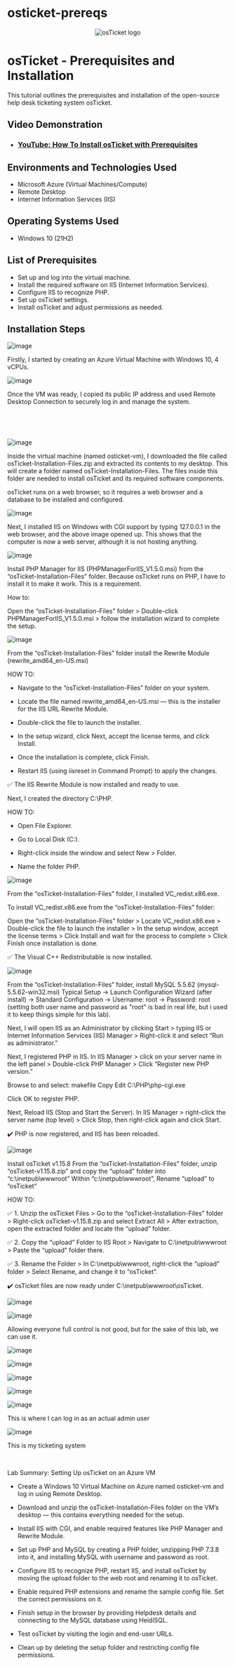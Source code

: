 # osticket-prereqs
<p align="center">
<img src="https://i.imgur.com/Clzj7Xs.png" alt="osTicket logo"/>
</p>

<h1>osTicket - Prerequisites and Installation</h1>
This tutorial outlines the prerequisites and installation of the open-source help desk ticketing system osTicket.<br />


<h2>Video Demonstration</h2>

- ### [YouTube: How To Install osTicket with Prerequisites](https://www.youtube.com)

<h2>Environments and Technologies Used</h2>

- Microsoft Azure (Virtual Machines/Compute)
- Remote Desktop
- Internet Information Services (IIS)

<h2>Operating Systems Used </h2>

- Windows 10</b> (21H2)

<h2>List of Prerequisites</h2>

- Set up and log into the virtual machine.
- Install the required software on IIS (Internet Information Services).
- Configure IIS to recognize PHP.
- Set up osTicket settings.
- Install osTicket and adjust permissions as needed.


<h2>Installation Steps</h2>

<p>
  
![image](https://github.com/user-attachments/assets/e7f2b3b0-0e4d-4530-9c9b-cc132be909c8) 

Firstly, I started by creating an Azure Virtual Machine with Windows 10, 4 vCPUs. 

![image](https://github.com/user-attachments/assets/1fd90667-60e2-4e43-b782-5953af95c2f2)


</p>
<p>
Once the VM was ready, I copied its public IP address and used Remote Desktop Connection to securely log in and manage the system.
</p>
<br />

<p>

</p>
<p> 

</p>
<br />
  
![image](https://github.com/user-attachments/assets/4353eef0-5574-43ec-9812-4da8d5a451a2)

Inside the virtual machine (named osticket-vm), I downloaded the file called osTicket-Installation-Files.zip and extracted its contents to my desktop. This will create a folder named osTicket-Installation-Files. The files inside this folder are needed to install osTicket and its required software components. 

osTicket runs on a web browser, so it requires a web browser and a database to be installed and configured.  

![image](https://github.com/user-attachments/assets/23784e29-466b-44ae-a85c-a34df6844d05)

Next, I  installed  IIS on Windows with CGI support by typing 127.0.0.1 in the web browser, and the above image opened up. This shows that the computer is now a web server, although it is not hosting anything.

![image](https://github.com/user-attachments/assets/4ed53d50-2594-4a2e-8fd7-250b15b495e1)

Install PHP Manager for IIS (PHPManagerForIIS_V1.5.0.msi) from the “osTicket-Installation-Files” folder. Because osTicket runs on PHP, I have to install it to make it work. This is a requirement.

How to:

Open the “osTicket-Installation-Files” folder > Double-click PHPManagerForIIS_V1.5.0.msi > follow the installation wizard to complete the setup.

![image](https://github.com/user-attachments/assets/210c95b5-2cf3-4a57-88fa-718ed4f26565)

From the “osTicket-Installation-Files” folder install the Rewrite Module (rewrite_amd64_en-US.msi)

HOW TO:

- Navigate to the “osTicket-Installation-Files” folder on your system.

- Locate the file named rewrite_amd64_en-US.msi — this is the installer for the IIS URL Rewrite Module.

- Double-click the file to launch the installer.

- In the setup wizard, click Next, accept the license terms, and click Install.

- Once the installation is complete, click Finish.

- Restart IIS (using iisreset in Command Prompt) to apply the changes.

✅ The IIS Rewrite Module is now installed and ready to use.

Next, I created the directory C:\PHP. 

HOW TO:

- Open File Explorer.

- Go to Local Disk (C:).

- Right-click inside the window and select New > Folder.

- Name the folder PHP.


![image](https://github.com/user-attachments/assets/f02907d0-3482-42ad-9aa2-8a324c7b8e2d)

From the “osTicket-Installation-Files” folder, I installed VC_redist.x86.exe. 

To install VC_redist.x86.exe from the “osTicket-Installation-Files” folder:

Open the “osTicket-Installation-Files” folder > Locate VC_redist.x86.exe > Double-click the file to launch the installer > In the setup window, accept the license terms > Click Install and wait for the process to complete > Click Finish once installation is done.

✅ The Visual C++ Redistributable is now installed.

![image](https://github.com/user-attachments/assets/0412c45c-0100-4726-aea9-30cee39fbe07)

From the “osTicket-Installation-Files” folder, install MySQL 5.5.62 (mysql-5.5.62-win32.msi)
Typical Setup -> Launch Configuration Wizard (after install) -> Standard Configuration -> Username: root -> Password: root (setting both user name and password as "root" is bad in real life, but i used it to keep things simple for this lab).

Next, I will  open IIS as an Administrator by clicking Start > typing IIS or Internet Information Services (IIS) Manager > Right-click it and select “Run as administrator.”

Next, I registered PHP in IIS. In IIS Manager > click on your server name in the left panel > Double-click PHP Manager > Click “Register new PHP version.”

Browse to and select:
makefile
Copy
Edit
C:\PHP\php-cgi.exe

Click OK to register PHP.

Next,  Reload IIS (Stop and Start the Server). In IIS Manager > right-click the server name (top level) > Click Stop, then right-click again and click Start.

✔️ PHP is now registered, and IIS has been reloaded.


![image](https://github.com/user-attachments/assets/3adce0b2-ebcc-4d39-90ec-f09839811b77)

Install osTicket v1.15.8
From the “osTicket-Installation-Files” folder, unzip “osTicket-v1.15.8.zip” and copy the “upload” folder into “c:\inetpub\wwwroot”
Within “c:\inetpub\wwwroot”, Rename “upload” to “osTicket”

HOW TO:

✅ 1. Unzip the osTicket Files > Go to the “osTicket-Installation-Files” folder > Right-click osTicket-v1.15.8.zip and select Extract All > After extraction, open the extracted folder and locate the “upload” folder.

✅ 2. Copy the “upload” Folder to IIS Root > Navigate to C:\inetpub\wwwroot > Paste the “upload” folder there.

✅ 3. Rename the Folder > In C:\inetpub\wwwroot, right-click the “upload” folder > Select Rename, and change it to “osTicket”.

✔️ osTicket files are now ready under C:\inetpub\wwwroot\osTicket.

![image](https://github.com/user-attachments/assets/86e15da7-876e-4863-9d04-9f78cfbdb426)

![image](https://github.com/user-attachments/assets/3bfd24ae-2582-45bc-85a9-d47ca7d425cd)

Allowing everyone full control is not good, but for the sake of this lab, we can use it.

![image](https://github.com/user-attachments/assets/e557139f-fd95-41c7-8d93-3de2ae366930)

![image](https://github.com/user-attachments/assets/eac3a4a6-1a7f-46ce-9cd5-9c1fccc3e23a)

![image](https://github.com/user-attachments/assets/b9b62bc7-125f-4375-a548-e6217241a283)

![image](https://github.com/user-attachments/assets/942a6bd6-bcba-4f56-abff-b587d4e78f57)

![image](https://github.com/user-attachments/assets/145532f8-3841-4e25-9e7c-b50a9df43d9c)

This is where I can log in as an actual admin user 

![image](https://github.com/user-attachments/assets/c73777be-4c09-49f8-9586-a2f3d2dc8023)

This is my ticketing system
</p>
<p> 

</p>
<br />

<p>

</p>
<p>


  Lab Summary: Setting Up osTicket on an Azure VM

- Create a Windows 10 Virtual Machine on Azure named osticket-vm and log in using Remote Desktop.

- Download and unzip the osTicket-Installation-Files folder on the VM’s desktop — this contains everything needed for the setup.

- Install IIS with CGI, and enable required features like PHP Manager and Rewrite Module.

- Set up PHP and MySQL by creating a PHP folder, unzipping PHP 7.3.8 into it, and installing MySQL with username and password as root.

- Configure IIS to recognize PHP, restart IIS, and install osTicket by moving the upload folder to the web root and renaming it to osTicket.

- Enable required PHP extensions and rename the sample config file. Set the correct permissions on it.

- Finish setup in the browser by providing Helpdesk details and connecting to the MySQL database using HeidiSQL.

- Test osTicket by visiting the login and end-user URLs.

- Clean up by deleting the setup folder and restricting config file permissions.
  
</p>
<br />
